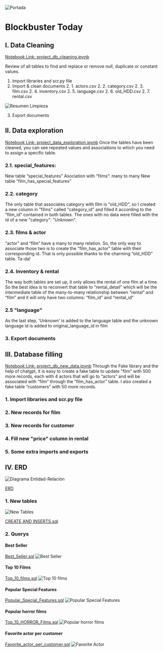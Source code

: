 ![Portada](img/portada.png)

# Blockbuster Today

## I. Data Cleaning
[Notebook Link: project_db_cleaning.ipynb](src/project_db_cleaning.ipynb)

Review of all tables to find and replace or remove null, duplicate or constant values.

1. Import libraries and scr.py file
2. Import & clean documents
   2. 1. actors.csv
   2. 2. category.csv
   2. 3. film.csv
   2. 4. inventory.csv
   2. 5. language.csv
   2. 6. old_HDD.csv
   2. 7. rental.csv

![Resumen Limpieza](img/resume_cleaning_table.png)

3. Export documents

## II. Data exploration
[Notebook Link: project_data_exploration.ipynb](src/project_data_exploration.ipynb)
Once the tables have been cleaned, you can see repeated values and associations to which you need to assign a specific table.

### 2.1. special_features:
   New table “special_features”
   Asociation with “films”: many to many
   New table “film_has_special_features”

### 2.2. category
   The only table that associates category with film is "old_HDD", so I created a new column in "films" called "category_id" and filled it according to the "film_id" contained in both tables. 
   The ones with no data were filled with the id of a new "category": "Unknown".

### 2.3. films & actor
   “actor” and “film” have a many to many relation. So, the only way to associate those two is to create the "film_has_actor" table with their corresponding id. That is only possible thanks to the charming “old_HDD” table. Ta-da!

### 2.4. Inventory & rental
   The way both tables are set up, it only allows the rental of one film at a time. So the best idea is to reconvert that table to “rental_detail” which will be the intermediate table of the many-to-many relationship between “rental” and “film” and it will only have two columns: “film_id” and “rental_id”

### 2.5 "language"
   As the last step, 'Unknown' is added to the language table and the unknown language id is added to original_language_id in film

### 3. Export documents

## III. Database filling
[Notebook Link: project_db_new_data.ipynb](src/project_db_new_data.ipynb)
Through the Fake library and the help of chatgpt, it is easy to create a fake table to update "film" with 500 more records, each with 4 actors that will go to “actors” and will be associated with “film” through the “film_has_actor” table.
I also created a fake table “customers” with 50 more records.

### 1. Import libraries and scr.py file
### 2. New records for film
### 3. New records for customer
### 4. Fill new "price" column in rental
### 5. Some extra imports and exports

## IV. ERD
![Diagrama Entidad-Relación](img/ERD.png)

[ERD](data/ERD.sql)

### 1. New tables

![New Tables](img/new_tables_ERD.png)

[CREATE AND INSERTS.sql](data/CREATE_INSERTS.sql)

### 2. Querys
#### Best Seller
[Best_Seller.sql](src/Best_Seller.sql)
![Best Seller](img/best_seller.png)

#### Top 10 Films 
[Top_10_films.sql](src/top_10_films.sql)
![Top 10 films](img/top_10_films.png)

#### Popular Special Features
[Popular_Special_Features.sql](src/Popular_Special_Features.sql)
![Popular Special Features](img/popular_special_features.png)

#### Popular horror films
[Top_10_HORROR_Films.sql](src/Top_10_HORROR_Films.sql)
![Popular horror films](img/popular_HORROR_Films.png)

#### Favorite actor per customer
[Favorite_actor_per_customer.sql](src/Favorite_actor_per_customer.sql)
![Favorite Actor](img/favorite_actor.png)


